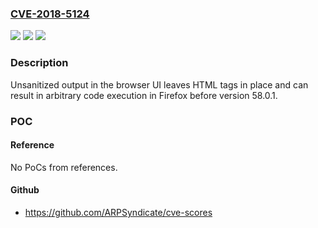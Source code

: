 ### [CVE-2018-5124](https://cve.mitre.org/cgi-bin/cvename.cgi?name=CVE-2018-5124)
![](https://img.shields.io/static/v1?label=Product&message=Firefox&color=blue)
![](https://img.shields.io/static/v1?label=Version&message=All%20versions%20prior%20to%20Firefox%2058.0.1%20&color=brightgreen)
![](https://img.shields.io/static/v1?label=Vulnerability&message=ailure%20to%20Sanitize%20Special%20Elements%20into%20a%20Different%20Plane%20(Special%20Element%20Injection)&color=brightgreen)

### Description

Unsanitized output in the browser UI leaves HTML tags in place and can result in arbitrary code execution in Firefox before version 58.0.1.

### POC

#### Reference
No PoCs from references.

#### Github
- https://github.com/ARPSyndicate/cve-scores

